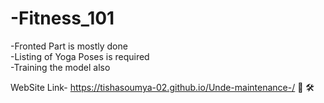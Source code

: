 # -Fitness_101

-Fronted Part is mostly done <br>
-Listing of Yoga Poses is required<br>
-Training the model also<br>


WebSite Link- https://tishasoumya-02.github.io/Unde-maintenance-/ 🚧 🛠️
